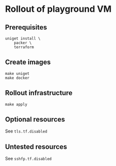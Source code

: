 # Rollout of playground VM

## Prerequisites

```shell
uniget install \
    packer \
    terraform
```

## Create images

```shell
make uniget
make docker
```

## Rollout infrastructure

```shell
make apply
```

## Optional resources

See `tls.tf.disabled`

## Untested resources

See `sshfp.tf.disabled`
